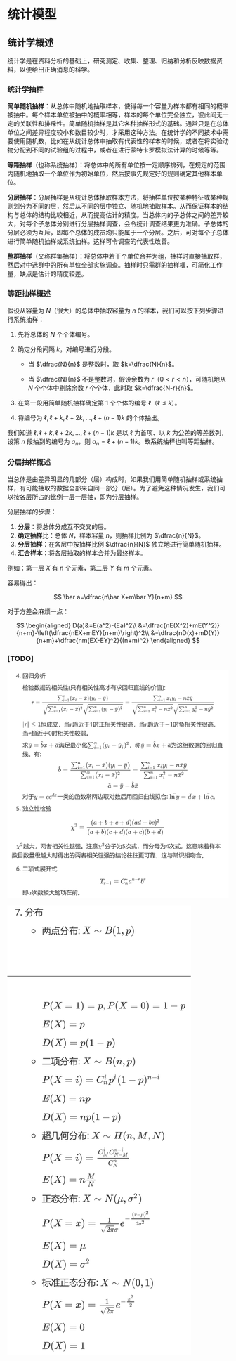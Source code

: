 # 统计模型

## 统计学概述

统计学是在资料分析的基础上，研究测定、收集、整理、归纳和分析反映数据资料，以便给出正确消息的科学。

### 统计学抽样

**简单随机抽样**：从总体中随机地抽取样本，使得每一个容量为样本都有相同的概率被抽中。每个样本单位被抽中的概率相等，样本的每个单位完全独立，彼此间无一定的关联性和排斥性。简单随机抽样是其它各种抽样形式的基础。通常只是在总体单位之间差异程度较小和数目较少时，才采用这种方法。在统计学的不同技术中需要使用随机数，比如在从统计总体中抽取有代表性的样本的时候，或者在将实验动物分配到不同的试验组的过程中，或者在进行蒙特卡罗模拟法计算的时候等等。

**等距抽样**（也称系统抽样）：将总体中的所有单位按一定顺序排列，在规定的范围内随机地抽取一个单位作为初始单位，然后按事先规定好的规则确定其他样本单位。

**分层抽样**：分层抽样是从统计总体抽取样本方法，将抽样单位按某种特征或某种规则划分为不同的层，然后从不同的层中独立、随机地抽取样本。从而保证样本的结构与总体的结构比较相近，从而提高估计的精度。当总体内的子总体之间的差异较大，对每个子总体分别进行分层抽样调查，会令统计调查结果更为准确。子总体的分层必须为互斥，即每个总体的成员均只能属于一个分层。之后，可对每个子总体进行简单随机抽样或系统抽样。这样可令调查的代表性改善。

**整群抽样**（又称群集抽样）：将总体中若干个单位合并为组，抽样时直接抽取群，然后对中选群中的所有单位全部实施调查。抽样时只需群的抽样框，可简化工作量，缺点是估计的精度较差。

### 等距抽样概述

假设从容量为 $N$（很大）的总体中抽取容量为 $n$ 的样本，我们可以按下列步骤进行系统抽样：

1. 先将总体的 $N$ 个个体编号。

2. 确定分段间隔 $k$，对编号进行分段。

    - 当 $\dfrac{N}{n}$ 是整数时，取 $k=\dfrac{N}{n}$。
    
    - 当 $\dfrac{N}{n}$ 不是整数时，假设余数为 $r$（$0<r<n$），可随机地从 $N$ 个个体中剔除余数 $r$ 个个体，此时取 $k=\dfrac{N-r}{n}$。

3. 在第一段用简单随机抽样确定第 $1$ 个个体的编号 $\ell$（$\ell\le k$）。

4. 将编号为 $\ell, \ell+k, \ell+2k, \dots, \ell+(n-1)k$ 的个体抽出。

我们知道 $\ell, \ell + k, \ell + 2k, \dots, \ell + (n - 1)k$ 是以 $\ell$ 为首项、以 $k$ 为公差的等差数列，设第 $n$ 段抽到的编号为 $a_n$，则 $a_n = \ell + (n - 1)k$。故系统抽样也叫等距抽样。

### 分层抽样概述

当总体是由差异明显的几部分（层）构成时，如果我们用简单随机抽样或系统抽样，有可能抽取的数据全部来自同一部分（层）。为了避免这种情况发生，我们可以按各层所占的比例一层一层抽，即为分层抽样。

分层抽样的步骤：

1. **分层**：将总体分成互不交叉的层。
2. **确定抽样比**：总体 $N$，样本容量 $n$，则抽样比例为 $\dfrac{n}{N}$。
3. **分层抽样**：在各层中按抽样比例 $\dfrac{n}{N}$ 独立地进行简单随机抽样。
4. **汇合样本**：将各层抽取的样本合并为最终样本。

例如：第一层 $X$ 有 $n$ 个元素，第二层 $Y$ 有 $m$ 个元素。

容易得出：

$$
\bar a=\dfrac{n\bar X+m\bar Y}{n+m}
$$

对于方差会麻烦一点：

$$
\begin{aligned}
D(a)&=E(a^2)-(Ea)^2\\
&=\dfrac{nE(X^2)+mE(Y^2)}{n+m}-\left(\dfrac{nEX+mEY}{n+m}\right)^2\\
&=\dfrac{nD(x)+mD(Y)}{n+m}+\dfrac{nm(EX-EY)^2}{(n+m)^2}
\end{aligned}
$$

### [TODO]

![alt text](image.png)

![alt text](image-1.png)
